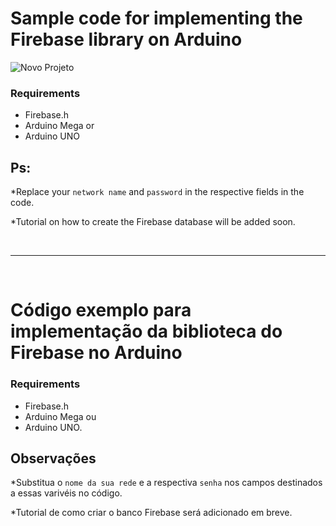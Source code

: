 # Sample code for implementing the Firebase library on Arduino

![Novo Projeto](https://user-images.githubusercontent.com/15792134/218551438-4629cced-16cb-491e-8e48-d4a25d16b7d8.png)


### Requirements
* Firebase.h
* Arduino Mega or
* Arduino UNO

## Ps:

*Replace your ``network name`` and ``password`` in the respective fields in the code.

*Tutorial on how to create the Firebase database will be added soon.

<br>

---

<br>

# Código exemplo para implementação da biblioteca do Firebase no Arduino 


### Requirements
* Firebase.h
* Arduino Mega ou
* Arduino UNO.

## Observações
*Substitua o ``nome da sua rede`` e a respectiva ``senha`` nos campos destinados a essas varivéis no código. 

*Tutorial de como criar o banco Firebase será adicionado em breve.



